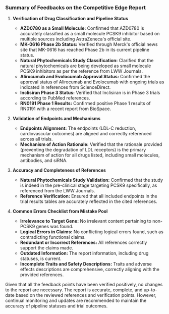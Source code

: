 ### Summary of Feedbacks on the Competitive Edge Report

1. **Verification of Drug Classification and Pipeline Status**
    - **AZD0780 as a Small Molecule:** Confirmed that AZD0780 is accurately classified as a small molecule PCSK9 inhibitor based on multiple sources including AstraZeneca's official site.
    - **MK-0616 Phase 2b Status:** Verified through Merck's official news site that MK-0616 has reached Phase 2b in its current pipeline status.
    - **Natural Phytochemicals Study Classification:** Clarified that the natural phytochemicals are being developed as small molecule PCSK9 inhibitors as per the reference from LWW Journals.
    - **Alirocumab and Evolocumab Approval Status:** Confirmed the approval status of Alirocumab and Evolocumab with ongoing trials as indicated in references from ScienceDirect.
    - **Inclisiran Phase 3 Status:** Verified that Inclisiran is in Phase 3 trials according to PubMed references.
    - **RN0191 Phase 1 Results:** Confirmed positive Phase 1 results of RN0191 with a recent report from BioSpace.
  
2. **Validation of Endpoints and Mechanisms**
    - **Endpoints Alignment:** The endpoints (LDL-C reduction, cardiovascular outcomes) are aligned and correctly referenced across all trials.
    - **Mechanism of Action Rationale:** Verified that the rationale provided (preventing the degradation of LDL receptors) is the primary mechanism of action for all drugs listed, including small molecules, antibodies, and siRNA.

3. **Accuracy and Completeness of References**
    - **Natural Phytochemicals Study Validation:** Confirmed that the study is indeed in the pre-clinical stage targeting PCSK9 specifically, as referenced from the LWW Journals.
    - **Reference Verification:** Ensured that all included endpoints in the trial results tables are accurately reflected in the cited references.

4. **Common Errors Checklist from Mistake Pool**
    - **Irrelevance to Target Gene:** No irrelevant content pertaining to non-PCSK9 genes was found.
    - **Logical Errors in Claims:** No conflicting logical errors found, such as contradicting functional claims.
    - **Redundant or Incorrect References:** All references correctly support the claims made.
    - **Outdated Information:** The report information, including drug statuses, is current.
    - **Incomplete Traits and Safety Descriptions:** Traits and adverse effects descriptions are comprehensive, correctly aligning with the provided references.

Given that all the feedback points have been verified positively, no changes to the report are necessary. The report is accurate, complete, and up-to-date based on the reviewed references and verification points. However, continual monitoring and updates are recommended to maintain the accuracy of pipeline statuses and trial outcomes.